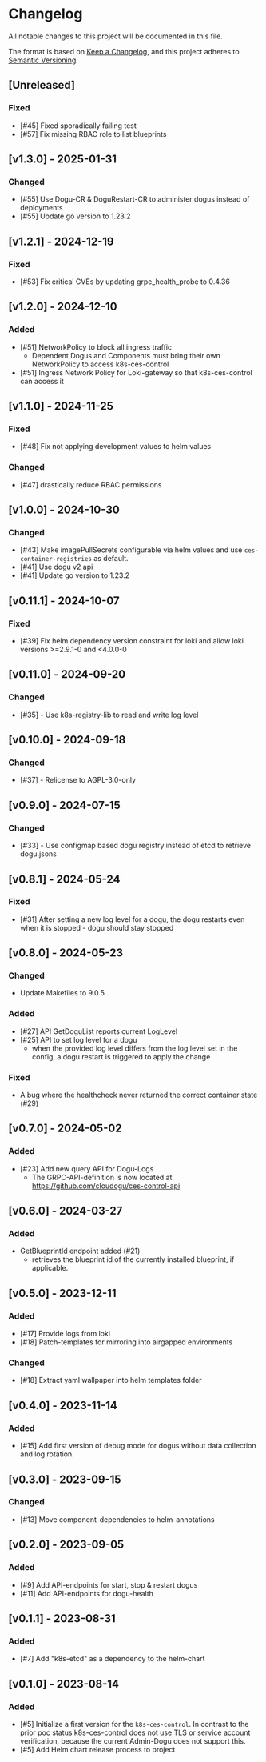 # Changelog

All notable changes to this project will be documented in this file.

The format is based on [Keep a Changelog](https://keepachangelog.com/en/1.0.0/),
and this project adheres to [Semantic Versioning](https://semver.org/spec/v2.0.0.html).

## [Unreleased]
### Fixed
- [#45] Fixed sporadically failing test
- [#57] Fix missing RBAC role to list blueprints

## [v1.3.0] - 2025-01-31
### Changed
- [#55] Use Dogu-CR & DoguRestart-CR to administer dogus instead of deployments
- [#55] Update go version to 1.23.2

## [v1.2.1] - 2024-12-19
### Fixed
- [#53] Fix critical CVEs by updating grpc_health_probe to 0.4.36

## [v1.2.0] - 2024-12-10
### Added
- [#51] NetworkPolicy to block all ingress traffic
  - Dependent Dogus and Components must bring their own NetworkPolicy to access k8s-ces-control
- [#51] Ingress Network Policy for Loki-gateway so that k8s-ces-control can access it

## [v1.1.0] - 2024-11-25
### Fixed
- [#48] Fix not applying development values to helm values

### Changed
- [#47] drastically reduce RBAC permissions

## [v1.0.0] - 2024-10-30
### Changed
- [#43] Make imagePullSecrets configurable via helm values and use `ces-container-registries` as default.
- [#41] Use dogu v2 api
- [#41] Update go version to 1.23.2

## [v0.11.1] - 2024-10-07
### Fixed
- [#39] Fix helm dependency version constraint for loki and allow loki versions >=2.9.1-0 and <4.0.0-0

## [v0.11.0] - 2024-09-20
### Changed
- [#35] - Use k8s-registry-lib to read and write log level

## [v0.10.0] - 2024-09-18
### Changed
- [#37] - Relicense to AGPL-3.0-only

## [v0.9.0] - 2024-07-15

### Changed
- [#33] - Use configmap based dogu registry instead of etcd to retrieve dogu.jsons

## [v0.8.1] - 2024-05-24
### Fixed
- [#31] After setting a new log level for a dogu, the dogu restarts even when it is stopped - dogu should stay stopped

## [v0.8.0] - 2024-05-23
### Changed
- Update Makefiles to 9.0.5

### Added
- [#27] API GetDoguList reports current LogLevel
- [#25] API to set log level for a dogu
  - when the provided log level differs from the log level set in the config, a dogu restart is triggered to apply the change

### Fixed
- A bug where the healthcheck never returned the correct container state (#29) 

## [v0.7.0] - 2024-05-02
### Added
- [#23] Add new query API for Dogu-Logs
  - The GRPC-API-definition is now located at https://github.com/cloudogu/ces-control-api


## [v0.6.0] - 2024-03-27
### Added
- GetBlueprintId endpoint added (#21)
    - retrieves the blueprint id of the currently installed blueprint, if applicable.

## [v0.5.0] - 2023-12-11
### Added
- [#17] Provide logs from loki
- [#18] Patch-templates for mirroring into airgapped environments
### Changed
- [#18] Extract yaml wallpaper into helm templates folder

## [v0.4.0] - 2023-11-14
### Added
- [#15] Add first version of debug mode for dogus without data collection and log rotation.

## [v0.3.0] - 2023-09-15
### Changed
- [#13] Move component-dependencies to helm-annotations

## [v0.2.0] - 2023-09-05
### Added
- [#9] Add API-endpoints for start, stop & restart dogus
- [#11] Add API-endpoints for dogu-health

## [v0.1.1] - 2023-08-31
### Added
- [#7] Add "k8s-etcd" as a dependency to the helm-chart

## [v0.1.0] - 2023-08-14
### Added
- [#5] Initialize a first version for the `k8s-ces-control`. In contrast to the prior poc status k8s-ces-control does not use TLS or service account verification, because the current Admin-Dogu does not support this.
- [#5] Add Helm chart release process to project